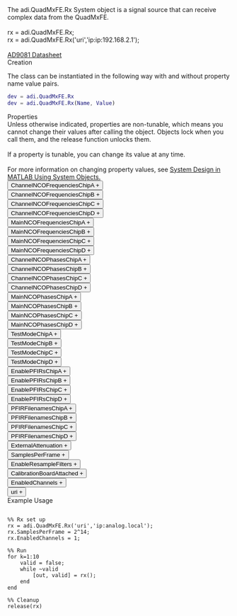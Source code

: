 

<!-- <div class="sysobj_h1">adi.QuadMxFE.Rx</div> -->

<!-- <div class="sysobj_top_desc">
Receive data from Analog Devices AD9361 transceiver
</div> -->

<!-- <div class="sysobj_desc_title">Description</div> -->

<div class="sysobj_desc_txt">
<span>
    The adi.QuadMxFE.Rx System object is a signal source that can receive<br>    complex data from the QuadMxFE.<br> <br>    rx = adi.QuadMxFE.Rx;<br>    rx = adi.QuadMxFE.Rx('uri','ip:ip:192.168.2.1');<br> <br>    <a href="http://www.analog.com/media/en/technical-documentation/data-sheets/AD9081.pdf">AD9081 Datasheet</a><br>
</span>

</div>

<div class="sysobj_desc_title">Creation</div>

The class can be instantiated in the following way with and without property name value pairs.

```matlab
dev = adi.QuadMxFE.Rx
dev = adi.QuadMxFE.Rx(Name, Value)
```

<div class="sysobj_desc_title">Properties</div>

<div class="sysobj_desc_txt">
<span>
Unless otherwise indicated, properties are non-tunable, which means you cannot change their values after calling the object. Objects lock when you call them, and the release function unlocks them.
<br><br>
If a property is tunable, you can change its value at any time.
<br><br>
For more information on changing property values, see <a href="https://www.mathworks.com/help/matlab/matlab_prog/system-design-in-matlab-using-system-objects.html">System Design in MATLAB Using System Objects.</a>
</span>
</div>
<div class="property">
  <button type="button" onclick="collapse('ChannelNCOFrequenciesChipA')" class="collapsible-property collapsible-property-ChannelNCOFrequenciesChipA">ChannelNCOFrequenciesChipA <span style="text-align:right" class="plus-ChannelNCOFrequenciesChipA">+</span></button>
  <div class="content content-ChannelNCOFrequenciesChipA" style="display: none;">
    <p style="padding: 0px;">Frequency of NCO in fine decimators in receive path. Property must be a [1,N] vector where each value is the frequency of an NCO in hertz, and N is the number of channels available.</p>
  </div>
  </div>
<div class="property">
  <button type="button" onclick="collapse('ChannelNCOFrequenciesChipB')" class="collapsible-property collapsible-property-ChannelNCOFrequenciesChipB">ChannelNCOFrequenciesChipB <span style="text-align:right" class="plus-ChannelNCOFrequenciesChipB">+</span></button>
  <div class="content content-ChannelNCOFrequenciesChipB" style="display: none;">
    <p style="padding: 0px;">Frequency of NCO in fine decimators in receive path. Property must be a [1,N] vector where each value is the frequency of an NCO in hertz, and N is the number of channels available.</p>
  </div>
  </div>
<div class="property">
  <button type="button" onclick="collapse('ChannelNCOFrequenciesChipC')" class="collapsible-property collapsible-property-ChannelNCOFrequenciesChipC">ChannelNCOFrequenciesChipC <span style="text-align:right" class="plus-ChannelNCOFrequenciesChipC">+</span></button>
  <div class="content content-ChannelNCOFrequenciesChipC" style="display: none;">
    <p style="padding: 0px;">Frequency of NCO in fine decimators in receive path. Property must be a [1,N] vector where each value is the frequency of an NCO in hertz, and N is the number of channels available.</p>
  </div>
  </div>
<div class="property">
  <button type="button" onclick="collapse('ChannelNCOFrequenciesChipD')" class="collapsible-property collapsible-property-ChannelNCOFrequenciesChipD">ChannelNCOFrequenciesChipD <span style="text-align:right" class="plus-ChannelNCOFrequenciesChipD">+</span></button>
  <div class="content content-ChannelNCOFrequenciesChipD" style="display: none;">
    <p style="padding: 0px;">Frequency of NCO in fine decimators in receive path. Property must be a [1,N] vector where each value is the frequency of an NCO in hertz, and N is the number of channels available.</p>
  </div>
  </div>
<div class="property">
  <button type="button" onclick="collapse('MainNCOFrequenciesChipA')" class="collapsible-property collapsible-property-MainNCOFrequenciesChipA">MainNCOFrequenciesChipA <span style="text-align:right" class="plus-MainNCOFrequenciesChipA">+</span></button>
  <div class="content content-MainNCOFrequenciesChipA" style="display: none;">
    <p style="padding: 0px;">Frequency of NCO in fine decimators in receive path. Property must be a [1,N] vector where each value is the frequency of an NCO in hertz, and N is the number of channels available.</p>
  </div>
  </div>
<div class="property">
  <button type="button" onclick="collapse('MainNCOFrequenciesChipB')" class="collapsible-property collapsible-property-MainNCOFrequenciesChipB">MainNCOFrequenciesChipB <span style="text-align:right" class="plus-MainNCOFrequenciesChipB">+</span></button>
  <div class="content content-MainNCOFrequenciesChipB" style="display: none;">
    <p style="padding: 0px;">Frequency of NCO in fine decimators in receive path. Property must be a [1,N] vector where each value is the frequency of an NCO in hertz, and N is the number of channels available.</p>
  </div>
  </div>
<div class="property">
  <button type="button" onclick="collapse('MainNCOFrequenciesChipC')" class="collapsible-property collapsible-property-MainNCOFrequenciesChipC">MainNCOFrequenciesChipC <span style="text-align:right" class="plus-MainNCOFrequenciesChipC">+</span></button>
  <div class="content content-MainNCOFrequenciesChipC" style="display: none;">
    <p style="padding: 0px;">Frequency of NCO in fine decimators in receive path. Property must be a [1,N] vector where each value is the frequency of an NCO in hertz, and N is the number of channels available.</p>
  </div>
  </div>
<div class="property">
  <button type="button" onclick="collapse('MainNCOFrequenciesChipD')" class="collapsible-property collapsible-property-MainNCOFrequenciesChipD">MainNCOFrequenciesChipD <span style="text-align:right" class="plus-MainNCOFrequenciesChipD">+</span></button>
  <div class="content content-MainNCOFrequenciesChipD" style="display: none;">
    <p style="padding: 0px;">Frequency of NCO in fine decimators in receive path. Property must be a [1,N] vector where each value is the frequency of an NCO in hertz, and N is the number of channels available.</p>
  </div>
  </div>
<div class="property">
  <button type="button" onclick="collapse('ChannelNCOPhasesChipA')" class="collapsible-property collapsible-property-ChannelNCOPhasesChipA">ChannelNCOPhasesChipA <span style="text-align:right" class="plus-ChannelNCOPhasesChipA">+</span></button>
  <div class="content content-ChannelNCOPhasesChipA" style="display: none;">
    <p style="padding: 0px;">Frequency of NCO in fine decimators in receive path. Property must be a [1,N] vector where each value is the frequency of an NCO in hertz, and N is the number of channels available.</p>
  </div>
  </div>
<div class="property">
  <button type="button" onclick="collapse('ChannelNCOPhasesChipB')" class="collapsible-property collapsible-property-ChannelNCOPhasesChipB">ChannelNCOPhasesChipB <span style="text-align:right" class="plus-ChannelNCOPhasesChipB">+</span></button>
  <div class="content content-ChannelNCOPhasesChipB" style="display: none;">
    <p style="padding: 0px;">Frequency of NCO in fine decimators in receive path. Property must be a [1,N] vector where each value is the frequency of an NCO in hertz, and N is the number of channels available.</p>
  </div>
  </div>
<div class="property">
  <button type="button" onclick="collapse('ChannelNCOPhasesChipC')" class="collapsible-property collapsible-property-ChannelNCOPhasesChipC">ChannelNCOPhasesChipC <span style="text-align:right" class="plus-ChannelNCOPhasesChipC">+</span></button>
  <div class="content content-ChannelNCOPhasesChipC" style="display: none;">
    <p style="padding: 0px;">Frequency of NCO in fine decimators in receive path. Property must be a [1,N] vector where each value is the frequency of an NCO in hertz, and N is the number of channels available.</p>
  </div>
  </div>
<div class="property">
  <button type="button" onclick="collapse('ChannelNCOPhasesChipD')" class="collapsible-property collapsible-property-ChannelNCOPhasesChipD">ChannelNCOPhasesChipD <span style="text-align:right" class="plus-ChannelNCOPhasesChipD">+</span></button>
  <div class="content content-ChannelNCOPhasesChipD" style="display: none;">
    <p style="padding: 0px;">Frequency of NCO in fine decimators in receive path. Property must be a [1,N] vector where each value is the frequency of an NCO in hertz, and N is the number of channels available.</p>
  </div>
  </div>
<div class="property">
  <button type="button" onclick="collapse('MainNCOPhasesChipA')" class="collapsible-property collapsible-property-MainNCOPhasesChipA">MainNCOPhasesChipA <span style="text-align:right" class="plus-MainNCOPhasesChipA">+</span></button>
  <div class="content content-MainNCOPhasesChipA" style="display: none;">
    <p style="padding: 0px;">Frequency of NCO in fine decimators in receive path. Property must be a [1,N] vector where each value is the frequency of an NCO in hertz, and N is the number of channels available.</p>
  </div>
  </div>
<div class="property">
  <button type="button" onclick="collapse('MainNCOPhasesChipB')" class="collapsible-property collapsible-property-MainNCOPhasesChipB">MainNCOPhasesChipB <span style="text-align:right" class="plus-MainNCOPhasesChipB">+</span></button>
  <div class="content content-MainNCOPhasesChipB" style="display: none;">
    <p style="padding: 0px;">Frequency of NCO in fine decimators in receive path. Property must be a [1,N] vector where each value is the frequency of an NCO in hertz, and N is the number of channels available.</p>
  </div>
  </div>
<div class="property">
  <button type="button" onclick="collapse('MainNCOPhasesChipC')" class="collapsible-property collapsible-property-MainNCOPhasesChipC">MainNCOPhasesChipC <span style="text-align:right" class="plus-MainNCOPhasesChipC">+</span></button>
  <div class="content content-MainNCOPhasesChipC" style="display: none;">
    <p style="padding: 0px;">Frequency of NCO in fine decimators in receive path. Property must be a [1,N] vector where each value is the frequency of an NCO in hertz, and N is the number of channels available.</p>
  </div>
  </div>
<div class="property">
  <button type="button" onclick="collapse('MainNCOPhasesChipD')" class="collapsible-property collapsible-property-MainNCOPhasesChipD">MainNCOPhasesChipD <span style="text-align:right" class="plus-MainNCOPhasesChipD">+</span></button>
  <div class="content content-MainNCOPhasesChipD" style="display: none;">
    <p style="padding: 0px;">Frequency of NCO in fine decimators in receive path. Property must be a [1,N] vector where each value is the frequency of an NCO in hertz, and N is the number of channels available.</p>
  </div>
  </div>
<div class="property">
  <button type="button" onclick="collapse('TestModeChipA')" class="collapsible-property collapsible-property-TestModeChipA">TestModeChipA <span style="text-align:right" class="plus-TestModeChipA">+</span></button>
  <div class="content content-TestModeChipA" style="display: none;">
    <p style="padding: 0px;">Test mode of receive path. Options are: 'off' 'midscale_short' 'pos_fullscale' 'neg_fullscale' 'checkerboard' 'pn9' 'pn32' 'one_zero_toggle' 'user' 'pn7' 'pn15' 'pn31' 'ramp'</p>
  </div>
  </div>
<div class="property">
  <button type="button" onclick="collapse('TestModeChipB')" class="collapsible-property collapsible-property-TestModeChipB">TestModeChipB <span style="text-align:right" class="plus-TestModeChipB">+</span></button>
  <div class="content content-TestModeChipB" style="display: none;">
    <p style="padding: 0px;">Test mode of receive path. Options are: 'off' 'midscale_short' 'pos_fullscale' 'neg_fullscale' 'checkerboard' 'pn9' 'pn32' 'one_zero_toggle' 'user' 'pn7' 'pn15' 'pn31' 'ramp'</p>
  </div>
  </div>
<div class="property">
  <button type="button" onclick="collapse('TestModeChipC')" class="collapsible-property collapsible-property-TestModeChipC">TestModeChipC <span style="text-align:right" class="plus-TestModeChipC">+</span></button>
  <div class="content content-TestModeChipC" style="display: none;">
    <p style="padding: 0px;">Test mode of receive path. Options are: 'off' 'midscale_short' 'pos_fullscale' 'neg_fullscale' 'checkerboard' 'pn9' 'pn32' 'one_zero_toggle' 'user' 'pn7' 'pn15' 'pn31' 'ramp'</p>
  </div>
  </div>
<div class="property">
  <button type="button" onclick="collapse('TestModeChipD')" class="collapsible-property collapsible-property-TestModeChipD">TestModeChipD <span style="text-align:right" class="plus-TestModeChipD">+</span></button>
  <div class="content content-TestModeChipD" style="display: none;">
    <p style="padding: 0px;">Test mode of receive path. Options are: 'off' 'midscale_short' 'pos_fullscale' 'neg_fullscale' 'checkerboard' 'pn9' 'pn32' 'one_zero_toggle' 'user' 'pn7' 'pn15' 'pn31' 'ramp'</p>
  </div>
  </div>
<div class="property">
  <button type="button" onclick="collapse('EnablePFIRsChipA')" class="collapsible-property collapsible-property-EnablePFIRsChipA">EnablePFIRsChipA <span style="text-align:right" class="plus-EnablePFIRsChipA">+</span></button>
  <div class="content content-EnablePFIRsChipA" style="display: none;">
    <p style="padding: 0px;">Enable use of PFIR/PFILT filters for Chip A</p>
  </div>
  </div>
<div class="property">
  <button type="button" onclick="collapse('EnablePFIRsChipB')" class="collapsible-property collapsible-property-EnablePFIRsChipB">EnablePFIRsChipB <span style="text-align:right" class="plus-EnablePFIRsChipB">+</span></button>
  <div class="content content-EnablePFIRsChipB" style="display: none;">
    <p style="padding: 0px;">Enable use of PFIR/PFILT filters for Chip B</p>
  </div>
  </div>
<div class="property">
  <button type="button" onclick="collapse('EnablePFIRsChipC')" class="collapsible-property collapsible-property-EnablePFIRsChipC">EnablePFIRsChipC <span style="text-align:right" class="plus-EnablePFIRsChipC">+</span></button>
  <div class="content content-EnablePFIRsChipC" style="display: none;">
    <p style="padding: 0px;">Enable use of PFIR/PFILT filters for Chip C</p>
  </div>
  </div>
<div class="property">
  <button type="button" onclick="collapse('EnablePFIRsChipD')" class="collapsible-property collapsible-property-EnablePFIRsChipD">EnablePFIRsChipD <span style="text-align:right" class="plus-EnablePFIRsChipD">+</span></button>
  <div class="content content-EnablePFIRsChipD" style="display: none;">
    <p style="padding: 0px;">Enable use of PFIR/PFILT filters for Chip D</p>
  </div>
  </div>
<div class="property">
  <button type="button" onclick="collapse('PFIRFilenamesChipA')" class="collapsible-property collapsible-property-PFIRFilenamesChipA">PFIRFilenamesChipA <span style="text-align:right" class="plus-PFIRFilenamesChipA">+</span></button>
  <div class="content content-PFIRFilenamesChipA" style="display: none;">
    <p style="padding: 0px;">Path(s) to FPIR/PFILT filter file(s). Input can be a string or cell array of strings. Files are loading in order for Chip A</p>
  </div>
  </div>
<div class="property">
  <button type="button" onclick="collapse('PFIRFilenamesChipB')" class="collapsible-property collapsible-property-PFIRFilenamesChipB">PFIRFilenamesChipB <span style="text-align:right" class="plus-PFIRFilenamesChipB">+</span></button>
  <div class="content content-PFIRFilenamesChipB" style="display: none;">
    <p style="padding: 0px;">Path(s) to FPIR/PFILT filter file(s). Input can be a string or cell array of strings. Files are loading in order for Chip B</p>
  </div>
  </div>
<div class="property">
  <button type="button" onclick="collapse('PFIRFilenamesChipC')" class="collapsible-property collapsible-property-PFIRFilenamesChipC">PFIRFilenamesChipC <span style="text-align:right" class="plus-PFIRFilenamesChipC">+</span></button>
  <div class="content content-PFIRFilenamesChipC" style="display: none;">
    <p style="padding: 0px;">Path(s) to FPIR/PFILT filter file(s). Input can be a string or cell array of strings. Files are loading in order for Chip C</p>
  </div>
  </div>
<div class="property">
  <button type="button" onclick="collapse('PFIRFilenamesChipD')" class="collapsible-property collapsible-property-PFIRFilenamesChipD">PFIRFilenamesChipD <span style="text-align:right" class="plus-PFIRFilenamesChipD">+</span></button>
  <div class="content content-PFIRFilenamesChipD" style="display: none;">
    <p style="padding: 0px;">Path(s) to FPIR/PFILT filter file(s). Input can be a string or cell array of strings. Files are loading in order for Chip D</p>
  </div>
  </div>
<div class="property">
  <button type="button" onclick="collapse('ExternalAttenuation')" class="collapsible-property collapsible-property-ExternalAttenuation">ExternalAttenuation <span style="text-align:right" class="plus-ExternalAttenuation">+</span></button>
  <div class="content content-ExternalAttenuation" style="display: none;">
    <p style="padding: 0px;">Attenuation value of external HMC425a</p>
  </div>
  </div>
<div class="property">
  <button type="button" onclick="collapse('SamplesPerFrame')" class="collapsible-property collapsible-property-SamplesPerFrame">SamplesPerFrame <span style="text-align:right" class="plus-SamplesPerFrame">+</span></button>
  <div class="content content-SamplesPerFrame" style="display: none;">
    <p style="padding: 0px;">Number of samples per frame, specified as an even positive integer from 2 to 16,777,216. Using values less than 3660 can yield poor performance.</p>
  </div>
  </div>
<div class="property">
  <button type="button" onclick="collapse('EnableResampleFilters')" class="collapsible-property collapsible-property-EnableResampleFilters">EnableResampleFilters <span style="text-align:right" class="plus-EnableResampleFilters">+</span></button>
  <div class="content content-EnableResampleFilters" style="display: none;">
    <p style="padding: 0px;">Enable interpolation (TX) or decimation (RX) by 2 when enabled to correct interface rate to 125 MS/s. This will scale the input and output data length by either 1/2 (RX) or 2 (TX).</p>
  </div>
  </div>
<div class="property">
  <button type="button" onclick="collapse('CalibrationBoardAttached')" class="collapsible-property collapsible-property-CalibrationBoardAttached">CalibrationBoardAttached <span style="text-align:right" class="plus-CalibrationBoardAttached">+</span></button>
  <div class="content content-CalibrationBoardAttached" style="display: none;">
    <p style="padding: 0px;"></p>
  </div>
  </div>
<div class="property">
  <button type="button" onclick="collapse('EnabledChannels')" class="collapsible-property collapsible-property-EnabledChannels">EnabledChannels <span style="text-align:right" class="plus-EnabledChannels">+</span></button>
  <div class="content content-EnabledChannels" style="display: none;">
    <p style="padding: 0px;">Indexs of channels to be enabled. Input should be a [1xN] vector with the indexes of channels to be enabled. Order is irrelevant</p>
  </div>
  </div>
<div class="property">
  <button type="button" onclick="collapse('uri')" class="collapsible-property collapsible-property-uri">uri <span style="text-align:right" class="plus-uri">+</span></button>
  <div class="content content-uri" style="display: none;">
    <p style="padding: 0px;">Hostname or IP address of remote libIIO deviceHelp for adi.QuadMxFE.Rx/uri is inherited from superclass matlabshared.libiio.base</p>
  </div>
  </div>

<div class="sysobj_desc_title">Example Usage</div>

```

%% Rx set up
rx = adi.QuadMxFE.Rx('uri','ip:analog.local');
rx.SamplesPerFrame = 2^14;
rx.EnabledChannels = 1;

%% Run
for k=1:10
    valid = false;
    while ~valid
        [out, valid] = rx();
    end
end

%% Cleanup
release(rx)

```